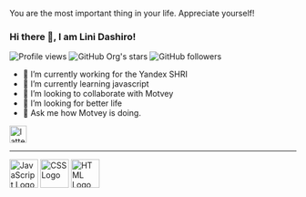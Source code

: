 You are the most important thing in your life.
Appreciate yourself!

### Hi there 👋, I am Lini Dashiro!

![Profile views](https://gpvc.arturio.dev/lattelix)
![GitHub Org's stars](https://img.shields.io/github/stars/lattelix)
![GitHub followers](https://img.shields.io/github/followers/lattelix)

- 🔭 I’m currently working for the Yandex SHRI
- 🌱 I’m currently learning javascript
- 👯 I’m looking to collaborate with Motvey
- 🤔 I’m looking for better life
- 💬 Ask me how Motvey is doing.

<a href="https://t.me/lattelix">
  <img   alt="lattelix | Telegram" width="30px" src="https://user-images.githubusercontent.com/38384967/88418464-3eee4500-cdec-11ea-9507-c58e28fc11b9.png" />
</a>

---

<img src="https://cdn.worldvectorlogo.com/logos/logo-javascript.svg" alt="JavaScript Logo" width="50" height="50"/>  <img src="https://cdn.worldvectorlogo.com/logos/css-3.svg" alt="CSS Logo" width="50" height="50"/>   <img src="https://cdn.worldvectorlogo.com/logos/html-1.svg" alt="HTML Logo" width="50" height="50"/>
